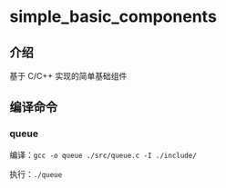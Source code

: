 # simple_basic_components

## 介绍
基于 C/C++ 实现的简单基础组件

## 编译命令

### queue
编译：`gcc -o queue ./src/queue.c -I ./include/`

执行：`./queue`



